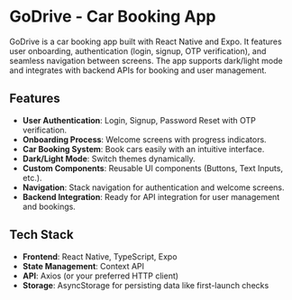 # GoDrive - Car Booking App

GoDrive is a car booking app built with React Native and Expo. It features user onboarding, authentication (login, signup, OTP verification), and seamless navigation between screens. The app supports dark/light mode and integrates with backend APIs for booking and user management.

## Features

- **User Authentication**: Login, Signup, Password Reset with OTP verification.
- **Onboarding Process**: Welcome screens with progress indicators.
- **Car Booking System**: Book cars easily with an intuitive interface.
- **Dark/Light Mode**: Switch themes dynamically.
- **Custom Components**: Reusable UI components (Buttons, Text Inputs, etc.).
- **Navigation**: Stack navigation for authentication and welcome screens.
- **Backend Integration**: Ready for API integration for user management and bookings.

## Tech Stack

- **Frontend**: React Native, TypeScript, Expo
- **State Management**: Context API
- **API**: Axios (or your preferred HTTP client)
- **Storage**: AsyncStorage for persisting data like first-launch checks

